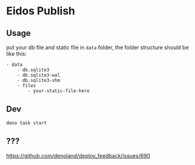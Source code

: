 # Eidos Publish

## Usage

put your db file and static file in `data` folder, the folder structure should be like this:

```
- data
    - db.sqlite3
    - db.sqlite3-wal
    - db.sqlite3-shm
    - files
        - your-static-file-here
```

## Dev

```
deno task start
```

## ???

https://github.com/denoland/deploy_feedback/issues/690

